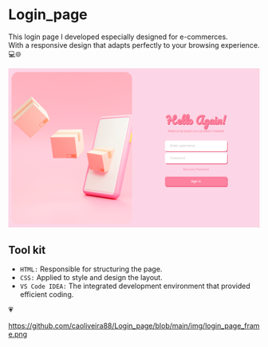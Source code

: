 # Login_page

This login page I developed especially designed for e-commerces. </br>
With a responsive design that adapts perfectly to your browsing experience. 💻🌐

![Login_page](https://github.com/caoliveira88/Login_page/blob/main/img/login_page_frame.png)

## Tool kit
- ``HTML:`` Responsible for structuring the page.
- ``CSS:`` Applied to style and design the layout.
- ``VS Code IDEA:`` The integrated development environment that provided efficient coding.

💗

https://github.com/caoliveira88/Login_page/blob/main/img/login_page_frame.png
